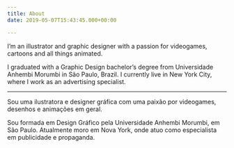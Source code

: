 ```yaml
---
title: About
date: 2019-05-07T15:43:45.000+00:00

---
```

I’m an illustrator and graphic designer with a passion for videogames, cartoons and all things animated.

I graduated with a Graphic Design bachelor’s degree from Universidade Anhembi Morumbi in São Paulo, Brazil. I currently live in New York City, where I work as an advertising specialist.

***

Sou uma ilustratora e designer gráfica com uma paixão por videogames, desenhos e animações em geral.

Sou formada em Design Gráfico pela Universidade Anhembi Morumbi, em São Paulo. Atualmente moro em Nova York, onde atuo como especialista em publicidade e propaganda.